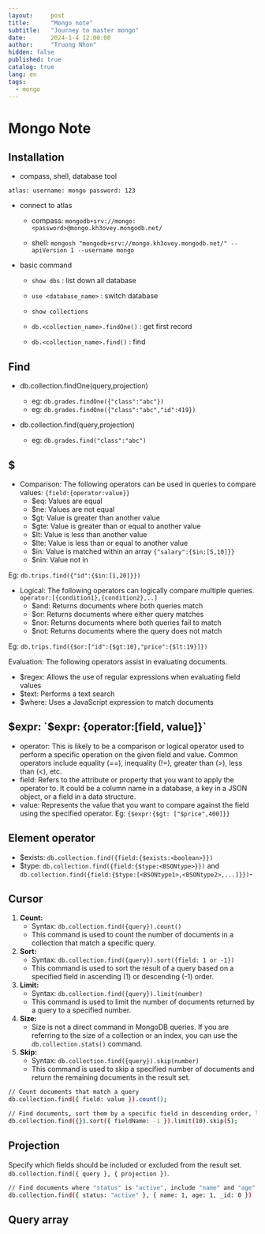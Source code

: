 ```yaml
---
layout:     post
title:      "Mongo note"
subtitle:   "Journey to master mongo"
date:       2024-1-4 12:00:00
author:     "Truong Nhon"
hidden: false
published: true
catalog: true
lang: en
tags:
  - mongo
---
```


# Mongo Note

## Installation

- compass, shell, database tool 

```
atlas: username: mongo password: 123
```

- connect to atlas

  - compass: `mongodb+srv://mongo:<password>@mongo.kh3ovey.mongodb.net/`

  - shell: `mongosh "mongodb+srv://mongo.kh3ovey.mongodb.net/" --apiVersion 1 --username mongo`


- basic command

  - `show dbs` : list down all database

  - `use <database_name>` : switch database 

  - `show collections`

  - `db.<collection_name>.findOne()` : get first record


  - `db.<collection_name>.find()` : find

## Find

- db.collection.findOne(query,projection)
  - eg: `db.grades.findOne({"class":"abc"})`
  - eg: `db.grades.findOne({"class":"abc","id":419})`

- db.collection.find(query,projection)
  - eg: `db.grades.find("class":"abc")`


## $

- Comparison: The following operators can be used in queries to compare values: `{field:{operator:value}}`
  - $eq: Values are equal
  - $ne: Values are not equal
  - $gt: Value is greater than another value
  - $gte: Value is greater than or equal to another value
  - $lt: Value is less than another value
  - $lte: Value is less than or equal to another value
  - $in: Value is matched within an array `{"salary":{$in:[5,10]}}`
  - $nin: Value not in

Eg: `db.trips.find({"id":{$in:[1,20]}})`

- Logical: The following operators can logically compare multiple queries. `operator:[{condition1},{condition2},..]`
  - $and: Returns documents where both queries match
  - $or: Returns documents where either query matches
  - $nor: Returns documents where both queries fail to match
  - $not: Returns documents where the query does not match

Eg: `db.trips.find({$or:["id":{$gt:10},"price":{$lt:19}]})`

Evaluation: The following operators assist in evaluating documents.

- $regex: Allows the use of regular expressions when evaluating field values
- $text: Performs a text search
- $where: Uses a JavaScript expression to match documents

## $expr: `$expr: {operator:[field, value]}` 

- operator: This is likely to be a comparison or logical operator used to perform a specific operation on the given field and value. Common operators include equality (==), inequality (!=), greater than (>), less than (<), etc. 
- field: Refers to the attribute or property that you want to apply the operator to. It could be a column name in a database, a key in a JSON object, or a field in a data structure. 
- value: Represents the value that you want to compare against the field using the specified operator. Eg: `{$expr:{$gt: ["$price",400]}}` 

## Element operator 

- $exists: `db.collection.find({field:{$exists:<boolean>}})` 
- $type: `db.collection.find({field:{$type:<BSONtype>}})` and `db.collection.find({field:{$type:[<BSONtype1>,<BSONtype2>,...]}})`-

## Cursor

1. **Count:**
   - Syntax: `db.collection.find({query}).count()`
   - This command is used to count the number of documents in a collection that match a specific query.
2. **Sort:**
   - Syntax: `db.collection.find({query}).sort({field: 1 or -1})`
   - This command is used to sort the result of a query based on a specified field in ascending (1) or descending (-1) order.
3. **Limit:**
   - Syntax: `db.collection.find({query}).limit(number)`
   - This command is used to limit the number of documents returned by a query to a specified number.
4. **Size:**
   - Size is not a direct command in MongoDB queries. If you are referring to the size of a collection or an index, you can use the `db.collection.stats()` command.
5. **Skip:**
   - Syntax: `db.collection.find({query}).skip(number)`
   - This command is used to skip a specified number of documents and return the remaining documents in the result set.

```bash
// Count documents that match a query
db.collection.find({ field: value }).count();

// Find documents, sort them by a specific field in descending order, limit the result to 10, and skip the first 5 documents
db.collection.find({}).sort({ fieldName: -1 }).limit(10).skip(5);
```

## Projection

Specify which fields should be included or excluded from the result set. `db.collection.find({ query }, { projection })`.

```bash
// Find documents where "status" is "active", include "name" and "age" fields, exclude "_id" field
db.collection.find({ status: "active" }, { name: 1, age: 1, _id: 0 })
```

## Query array



